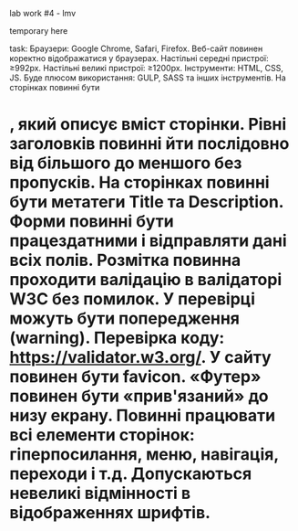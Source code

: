 lab work #4 - lmv

temporary here

task:
Браузери: Google Chrome, Safari, Firefox. Веб-сайт повинен коректно
відображатися у браузерах.
Настільні середні пристрої: ≥992px.
Настільні великі пристрої: ≥1200px.
Інструменти: HTML, CSS, JS. Буде плюсом використання:
GULP, SASS та інших інструментів.
На сторінках повинні бути <h1>, який описує вміст сторінки. Рівні заголовків
повинні йти послідовно від більшого до меншого без пропусків.
На сторінках повинні бути метатеги Title та Description.
Форми повинні бути працездатними і відправляти дані всіх полів.
Розмітка повинна проходити валідацію в валідаторі W3C без помилок. У
перевірці можуть бути попередження (warning). Перевірка коду:
https://validator.w3.org/.
У сайту повинен бути favicon.
«Футер» повинен бути «прив'язаний» до низу екрану.
Повинні працювати всі елементи сторінок: гіперпосилання, меню, навігація,
переходи і т.д.
Допускаються невеликі відмінності в відображеннях шрифтів.